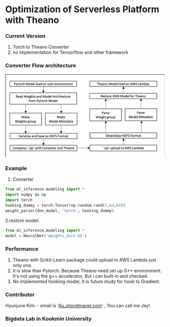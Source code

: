 # Optimization of Serverless Platform with Theano

### Current Version
1. Torch to Theano Converter <br>
2. no implementation for Tensorflow and other framework

### Converter Flow architecture
![ConverterFlow](Figures/Converter_flow_arch.png)


### Example
1. Converter
```python
from ml_inference.modeling import *
import numpy as np
import torch
hooking_dummy = torch.Tensor(np.random.rand(3,64,64))
weight_parser(dnn_model, 'torch', hooking_dummy)
```

2.restore model.
```python
from ml_inference.modeling import *
model = NeuralNet('weights_dict.h5')
```

### Performance
1. Theano with Scikit-Learn package could upload to AWS Lambda just only one.
2. It is slow than Pytorch. Because Theano need set up G++ environment. It's not using the g++ accelerator, But i can built-in and checked.
3. No implemented hooking model, It is future study for hook to Gradient.

### Contributor
Hyunjune Kim. - email is '4u_olion@naver.com' , You can call me Jey!

### Bigdata Lab in Kookmin University
